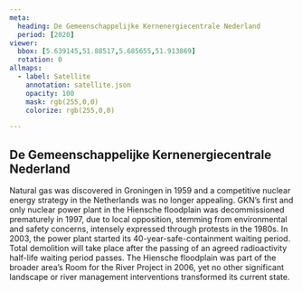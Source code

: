 ```yaml
---
meta:
  heading: De Gemeenschappelijke Kernenergiecentrale Nederland
  period: [2020]
viewer:
  bbox: [5.639145,51.88517,5.685655,51.913869]
  rotation: 0
allmaps:
  - label: Satellite
    annotation: satellite.json
    opacity: 100
    mask: rgb(255,0,0)
    colorize: rgb(255,0,0)

---
```


## De Gemeenschappelijke Kernenergiecentrale Nederland

Natural gas was discovered in Groningen in 1959 and a competitive nuclear energy strategy in the Netherlands was no longer appealing. GKN’s first and only nuclear power plant in the Hiensche floodplain was decommissioned prematurely in 1997, due to local opposition, stemming from environmental and safety concerns, intensely expressed through protests in the 1980s. In 2003, the power plant started its 40-year-safe-containment waiting period. Total demolition will take place after the passing of an agreed radioactivity half-life waiting period passes. The Hiensche floodplain was part of the broader area’s Room for the River Project in 2006, yet no other significant landscape or river management interventions transformed its current state.
